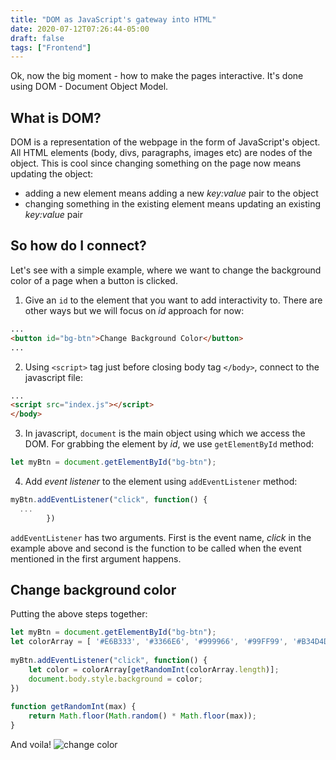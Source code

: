 ```yaml
---
title: "DOM as JavaScript's gateway into HTML"
date: 2020-07-12T07:26:44-05:00
draft: false
tags: ["Frontend"]
---
```

Ok, now the big moment - how to make the pages interactive. It's done using DOM - Document Object Model.

## What is DOM?
DOM is a representation of the webpage in the form of JavaScript's object. All HTML elements (body, divs, paragraphs, images etc) are nodes of the object. This is cool since changing something on the page now means updating the object:
- adding a new element means adding a new *key:value* pair to the object 
- changing something in the existing element means updating an existing *key:value* pair

## So how do I connect?
Let's see with a simple example, where we want to change the background color of a page when a button is clicked.
1. Give an `id` to the element that you want to add interactivity to. There are other ways but we will focus on *id* approach for now:
```html
...
<button id="bg-btn">Change Background Color</button>
...
```
2. Using `<script>` tag just before closing body tag `</body>`, connect to the javascript file:
```html
...
<script src="index.js"></script>
</body>
``` 
3. In javascript, `document` is the main object using which we access the DOM. For grabbing the element by *id*, we use `getElementById` method:

```javascript
let myBtn = document.getElementById("bg-btn");
```
4. Add *event listener* to the element using `addEventListener` method:
```javascript
myBtn.addEventListener("click", function() {
  ...
        })
```
`addEventListener` has two arguments. First is the event name, *click* in the example above and second is the function to be called when the event mentioned in the first argument happens.

## Change background color
Putting the above steps together:

```javascript
let myBtn = document.getElementById("bg-btn");
let colorArray = [ '#E6B333', '#3366E6', '#999966', '#99FF99', '#B34D4D'];
 
myBtn.addEventListener("click", function() {
    let color = colorArray[getRandomInt(colorArray.length)];
    document.body.style.background = color;
})
 
function getRandomInt(max) {
    return Math.floor(Math.random() * Math.floor(max));
}
```
And voila!
![change color](/blog/img/b37/change-color.png)

